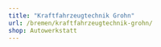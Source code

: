 ```yaml
---
title: "Kraftfahrzeugtechnik Grohn"
url: /bremen/kraftfahrzeugtechnik-grohn/
shop: Autowerkstatt
---
```

